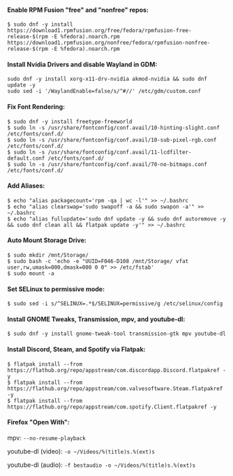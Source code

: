 #### Enable RPM Fusion "free" and "nonfree" repos:
```
$ sudo dnf -y install https://download1.rpmfusion.org/free/fedora/rpmfusion-free-release-$(rpm -E %fedora).noarch.rpm https://download1.rpmfusion.org/nonfree/fedora/rpmfusion-nonfree-release-$(rpm -E %fedora).noarch.rpm
```

#### Install Nvidia Drivers and disable Wayland in GDM:
```
sudo dnf -y install xorg-x11-drv-nvidia akmod-nvidia && sudo dnf update -y
sudo sed -i '/WaylandEnable=false/s/^#//' /etc/gdm/custom.conf
```

#### Fix Font Rendering:
```
$ sudo dnf -y install freetype-freeworld
$ sudo ln -s /usr/share/fontconfig/conf.avail/10-hinting-slight.conf /etc/fonts/conf.d/
$ sudo ln -s /usr/share/fontconfig/conf.avail/10-sub-pixel-rgb.conf /etc/fonts/conf.d/
$ sudo ln -s /usr/share/fontconfig/conf.avail/11-lcdfilter-default.conf /etc/fonts/conf.d/
$ sudo ln -s /usr/share/fontconfig/conf.avail/70-no-bitmaps.conf /etc/fonts/conf.d/
```

#### Add Aliases:
```
$ echo "alias packagecount='rpm -qa | wc -l'" >> ~/.bashrc
$ echo "alias clearswap='sudo swapoff -a && sudo swapon -a'" >> ~/.bashrc
$ echo "alias fullupdate='sudo dnf update -y && sudo dnf autoremove -y && sudo dnf clean all && flatpak update -y'" >> ~/.bashrc
```

#### Auto Mount Storage Drive:
```
$ sudo mkdir /mnt/Storage/
$ sudo bash -c 'echo -e "UUID=F046-D108 /mnt/Storage/ vfat user,rw,umask=000,dmask=000 0 0" >> /etc/fstab'
$ sudo mount -a
```

#### Set SELinux to permissive mode:
```
$ sudo sed -i s/^SELINUX=.*$/SELINUX=permissive/g /etc/selinux/config
```

#### Install GNOME Tweaks, Transmission, mpv, and youtube-dl:
```
$ sudo dnf -y install gnome-tweak-tool transmission-gtk mpv youtube-dl
```

#### Install Discord, Steam, and Spotify via Flatpak:
```
$ flatpak install --from https://flathub.org/repo/appstream/com.discordapp.Discord.flatpakref -y
$ flatpak install --from https://flathub.org/repo/appstream/com.valvesoftware.Steam.flatpakref -y
$ flatpak install --from https://flathub.org/repo/appstream/com.spotify.Client.flatpakref -y
```

#### Firefox "Open With":
mpv:
`--no-resume-playback`

youtube-dl (video):
`-o ~/Videos/%(title)s.%(ext)s`

youtube-dl (audio):
`-f bestaudio -o ~/Videos/%(title)s.%(ext)s`
